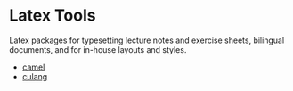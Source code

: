 # Latex Tools
Latex packages for typesetting lecture notes and exercise sheets, bilingual documents, and for in-house layouts and styles.

- [camel](tex/latex/camel/)
- [culang](tex/latex/culang/)


